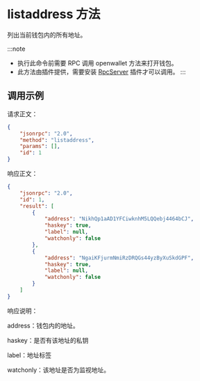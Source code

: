 # listaddress 方法

列出当前钱包内的所有地址。

:::note
- 执行此命令前需要 RPC 调用 openwallet 方法来打开钱包。
- 此方法由插件提供，需要安装 [RpcServer](https://github.com/neo-project/neo-modules/releases) 插件才可以调用。
:::
## 调用示例

请求正文：

```json
{
    "jsonrpc": "2.0",
    "method": "listaddress",
    "params": [],
    "id": 1
}
```

响应正文：

```json
{
    "jsonrpc": "2.0",
    "id": 1,
    "result": [
        {
            "address": "NikhQp1aAD1YFCiwknhM5LQQebj4464bCJ",
            "haskey": true,
            "label": null,
            "watchonly": false
        },
        {
            "address": "NgaiKFjurmNmiRzDRQGs44yzByXuSkdGPF",
            "haskey": true,
            "label": null,
            "watchonly": false
        }
    ]
}
```

响应说明：

address：钱包内的地址。

haskey：是否有该地址的私钥

label：地址标签

watchonly：该地址是否为监视地址。

